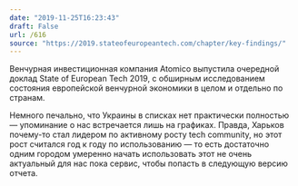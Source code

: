 ```yaml
---
date: "2019-11-25T16:23:43"
draft: False
url: /616
source: "https://2019.stateofeuropeantech.com/chapter/key-findings/"
---
```


Венчурная инвестиционная компания Atomico выпустила очередной доклад State of European Tech 2019, с обширным исследованием состояния европейской венчурной экономики в целом и отдельно по странам.

Немного печально, что Украины в списках нет практически полностью — упоминание о нас встречается лишь на графиках. Правда, Харьков почему-то стал лидером по активному росту tech community, но этот рост считался год к году по использованию  — то есть достаточно одним городом умеренно начать использовать этот не очень актуальный для нас пока сервис, чтобы попасть в следующую версию отчета.

